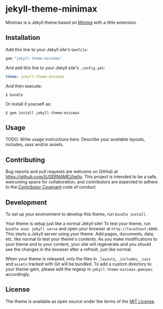 # jekyll-theme-minimax

Minimax is a Jekyll theme based on [Minima](https://github.com/jekyll/minima) with a little extension.

## Installation

Add this line to your Jekyll site's `Gemfile`:

```ruby
gem "jekyll-theme-minimax"
```

And add this line to your Jekyll site's `_config.yml`:

```yaml
theme: jekyll-theme-minimax
```

And then execute:

    $ bundle

Or install it yourself as:

    $ gem install jekyll-theme-minimax

## Usage

TODO: Write usage instructions here. Describe your available layouts, includes, sass and/or assets.

## Contributing

Bug reports and pull requests are welcome on GitHub at https://github.com/[USERNAME]/hello. This project is intended to be a safe, welcoming space for collaboration, and contributors are expected to adhere to the [Contributor Covenant](http://contributor-covenant.org) code of conduct.

## Development

To set up your environment to develop this theme, run `bundle install`.

Your theme is setup just like a normal Jekyll site! To test your theme, run `bundle exec jekyll serve` and open your browser at `http://localhost:4000`. This starts a Jekyll server using your theme. Add pages, documents, data, etc. like normal to test your theme's contents. As you make modifications to your theme and to your content, your site will regenerate and you should see the changes in the browser after a refresh, just like normal.

When your theme is released, only the files in `_layouts`, `_includes`, `_sass` and `assets` tracked with Git will be bundled.
To add a custom directory to your theme-gem, please edit the regexp in `jekyll-theme-minimax.gemspec` accordingly.

## License

The theme is available as open source under the terms of the [MIT License](https://opensource.org/licenses/MIT).

